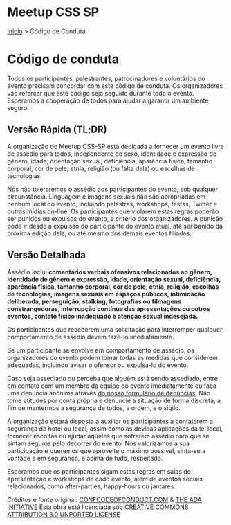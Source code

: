 Meetup CSS SP
======

[Início](../README.md) > Código de Conduta

# Código de conduta
Todos os participantes, palestrantes, patrocinadores e voluntários do evento precisam concordar com este código de conduta. Os organizadores vão reforçar que este código seja seguido durante todo o evento. Esperamos a cooperação de todos para ajudar a garantir um ambiente seguro.

## Versão Rápida (TL;DR)
A organização do Meetup CSS-SP está dedicada a fornecer um evento livre de assédio para todos, independente do sexo, identidade e expressão de gênero, idade, orientação sexual, deficiência, aparência física, tamanho corporal, cor de pele, etnia, religião (ou falta dela) ou escolhas de tecnologias.

Nós não toleraremos o assédio aos participantes do evento, sob qualquer circunstância. Linguagem e imagens sexuais não são apropriadas em nenhum local do evento, incluindo palestras, workshops, festas, Twitter e outras mídias on-line. Os participantes que violarem estas regras poderão ser punidos ou expulsos do evento, a critério dos organizadores. A punição pode ir desde a expulsão do participante do evento atual, até ser banido da próxima edição dela, ou até mesmo dos demais eventos filiados.

## Versão Detalhada
Assédio inclui **comentários verbais ofensivos relacionados ao gênero, identidade de gênero e expressão, idade, orientação sexual, deficiência, aparência física, tamanho corporal, cor de pele, etnia, religião, escolhas de tecnologias, imagens sexuais em espaços públicos, intimidação deliberada, perseguição, stalking, fotografias ou filmagens constrangedoras, interrupção contínua das apresentações ou outros eventos, contato físico inadequado e atenção sexual indesejada.**

Os participantes que receberem uma solicitação para interromper qualquer comportamento de assédio devem fazê-lo imediatamente.

Se um participante se envolve em comportamento de assédio, os organizadores do evento podem tomar todas as medidas que considerem adequadas, incluindo avisar o ofensor ou expulsá-lo do evento.

Caso seja assediado ou perceba que alguém está sendo assediado, entre em contato com um membro da equipe do evento imediatamente ou faça uma denúncia anônima através [do nosso formulário de denúncias](https://meetupcss.typeform.com/to/VK8E9j).  Não tome atitudes por conta própria e denuncie a situação de forma discreta, a fim de mantermos a segurança de todos, a ordem, e o sigilo.

A organização estará disposta a auxiliar os participantes a contatarem a segurança do hotel ou local, assim como as devidas aplicações da lei local, fornecer escoltas ou ajudar aqueles que sofrerem assédio para que se sintam seguros pelo decorrer do evento. Nós valorizamos a sua participação e queremos que aproveite o máximo possível, sinta-se a vontade e em segurança, e acima de tudo, respeitado.

Esperamos que os participantes sigam estas regras em salas de apresentação e workshops de cado evento, além de eventos sociais relacionados, como after-parties, happy-hours ou jantares.

Créditos e fonte original: [CONFCODEOFCONDUCT.COM](HTTP://CONFCODEOFCONDUCT.COM/) & [THE ADA INITIATIVE](http://geekfeminism.wikia.com/wiki/Conference_anti-harassment/Policy)
Esta obra está licenciada sob [CREATIVE COMMONS ATTRIBUTION 3.0 UNPORTED LICENSE](http://creativecommons.org/licenses/by/3.0/deed.en_US)